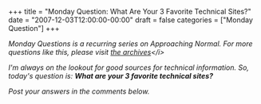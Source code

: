 +++
title = "Monday Question: What Are Your 3 Favorite Technical Sites?"
date = "2007-12-03T12:00:00-00:00"
draft = false
categories = ["Monday Question"]
+++

<i>Monday Questions is a recurring series on Approaching Normal. For
more questions like this, please visit [the
archives](http://www.approachingnormal.com/tags/questions.)</i>

I'm always on the lookout for good sources for technical information.
So, today's question is: **What are your 3 favorite technical sites?**

Post your answers in the comments below.

